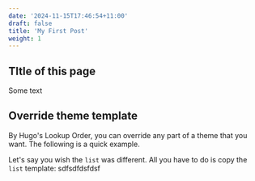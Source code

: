 ```yaml
---
date: '2024-11-15T17:46:54+11:00'
draft: false
title: 'My First Post'
weight: 1
---
```


## TItle of this page
Some text

## Override theme template

By Hugo's Lookup Order, you can override any part of a theme that you want. The following is a quick example.

Let's say you wish the `list` was different. All you have to do is copy the `list` template:
sdfsdfdsfdsf